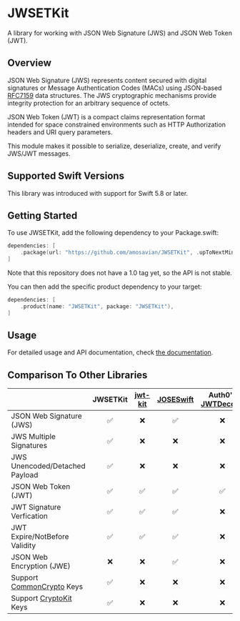 # JWSETKit

A library for working with JSON Web Signature (JWS) and JSON Web Token (JWT).

## Overview

JSON Web Signature (JWS) represents content secured with digital
signatures or Message Authentication Codes (MACs) using JSON-based
[RFC7159][RFC7159] data structures.
The JWS cryptographic mechanisms provide integrity protection for 
an arbitrary sequence of octets.

JSON Web Token (JWT) is a compact claims representation format
intended for space constrained environments such as HTTP
Authorization headers and URI query parameters.

This module makes it possible to serialize, deserialize, create, 
and verify JWS/JWT messages.

## Supported Swift Versions

This library was introduced with support for Swift 5.8 or later.

## Getting Started

To use JWSETKit, add the following dependency to your Package.swift:

```swift
dependencies: [
    .package(url: "https://github.com/amosavian/JWSETKit", .upToNextMinor(from: "0.6.0"))
]
```

Note that this repository does not have a 1.0 tag yet, so the API is not stable.

You can then add the specific product dependency to your target:

```swift
dependencies: [
    .product(name: "JWSETKit", package: "JWSETKit"),
]
```

## Usage

For detailed usage and API documentation, check [the documentation][docs].

## Comparison To Other Libraries

|                                | JWSETKit | [jwt-kit] | [JOSESwift] | Auth0's [JWTDecode] |
|:-------------------------------|:--:|:--:|:--:|:--:|
| JSON Web Signature (JWS)       | ✅ | ❌ | ✅ | ❌ |
| JWS Multiple Signatures        | ✅ | ❌ | ❌ | ❌ |
| JWS Unencoded/Detached Payload | ✅ | ❌ | ❌ | ❌ |
| JSON Web Token (JWT)           | ✅ | ✅ | ✅ | ✅ |
| JWT Signature Verfication      | ✅ | ✅ | ✅ | ❌ |
| JWT Expire/NotBefore Validity  | ✅ | ✅ | ✅ | ❌ |
| JSON Web Encryption (JWE)      | ❌ | ❌ | ✅ | ❌ |
| Support [CommonCrypto] Keys    | ✅ | ❌ | ❌ | ❌ |
| Support [CryptoKit] Keys       | ✅ | ❌ | ❌ | ❌ |

[RFC7159]: https://www.rfc-editor.org/rfc/rfc7159
[docs]: https://amosavian.github.io/JWSETKit/documentation/jwsetkit/
[jwt-kit]: https://github.com/vapor/jwt-kit
[JOSESwift]: https://github.com/airsidemobile/JOSESwift
[JWTDecode]: https://github.com/auth0/JWTDecode.swift
[CommonCrypto]: https://developer.apple.com/documentation/security/certificate_key_and_trust_services
[CryptoKit]: https://developer.apple.com/documentation/cryptokit/
